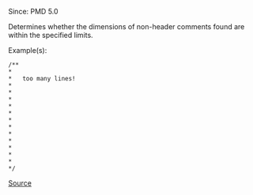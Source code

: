 Since: PMD 5.0

Determines whether the dimensions of non-header comments found are within the specified limits.

Example(s):
```
/**
*
*	too many lines!
*
*
*
*
*
*
*
*
*
*
*
*
*/
```

[Source](https://pmd.github.io/pmd-5.5.4/pmd-java/rules/java/comments.html#CommentSize)
